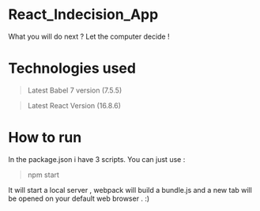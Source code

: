 # React_Indecision_App
What you will do next ? Let the computer decide !

# Technologies used 

> Latest Babel 7 version (7.5.5)

> Latest React Version   (16.8.6)

# How to run
In the package.json i have 3 scripts. You can just use :
> npm start

It will start a local server , webpack will build a bundle.js and a new tab will be opened on your default web browser . :)


